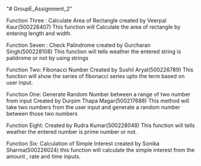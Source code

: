 "# GroupE_Assignment_2"

Function Three : Calculate Area of Rectangle
created by Veerpal Kaur(500226407)
This function will Calculate the area of rectangle by entering length and width.

Function Seven : Check Palindrome
created by Gurcharan Singh(500228108)
This function will tells weather the entered string is palidrome or not by using strings

Function Two: Fibonacci Number
Created by Sushil Aryal(500226789)
This function will show the series of fibonacci series upto the term based on user input.

Function One: Generate Random Number between a range of two number from input
Created by Durpim Thapa Magar(500217688)
This method will take two numbers from the user input and generate a random number between those two numbers

Function Eight:
Created by Rudra Kumar(500228048)
This function will tells weather the entered number is prime number or not.

Function Six: Calculation of Simple Interest
created by Sonika Sharma(500226024)
this function will calculate the simple interest from the amount , rate and time inputs.
